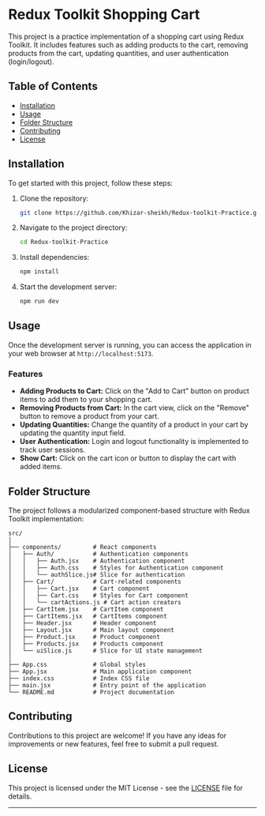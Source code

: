 # Redux Toolkit Shopping Cart

This project is a practice implementation of a shopping cart using Redux Toolkit. It includes features such as adding products to the cart, removing products from the cart, updating quantities, and user authentication (login/logout).

## Table of Contents

- [Installation](#installation)
- [Usage](#usage)
- [Folder Structure](#folder-structure)
- [Contributing](#contributing)
- [License](#license)

## Installation

To get started with this project, follow these steps:

1. Clone the repository:

   ```bash
   git clone https://github.com/Khizar-sheikh/Redux-toolkit-Practice.git
   ```

2. Navigate to the project directory:

   ```bash
   cd Redux-toolkit-Practice
   ```

3. Install dependencies:

   ```bash
   npm install
   ```

4. Start the development server:

   ```bash
   npm run dev
   ```

## Usage

Once the development server is running, you can access the application in your web browser at `http://localhost:5173`.

### Features

- **Adding Products to Cart:** Click on the "Add to Cart" button on product items to add them to your shopping cart.
- **Removing Products from Cart:** In the cart view, click on the "Remove" button to remove a product from your cart.
- **Updating Quantities:** Change the quantity of a product in your cart by updating the quantity input field.
- **User Authentication:** Login and logout functionality is implemented to track user sessions.
- **Show Cart:** Click on the cart icon or button to display the cart with added items.

## Folder Structure

The project follows a modularized component-based structure with Redux Toolkit implementation:

```
src/
│
├── components/         # React components
│   ├── Auth/           # Authentication components
│   │   ├── Auth.jsx    # Authentication component
│   │   ├── Auth.css    # Styles for Authentication component
│   │   └── authSlice.js# Slice for authentication
│   ├── Cart/           # Cart-related components
│   │   ├── Cart.jsx    # Cart component
│   │   ├── Cart.css    # Styles for Cart component
│   │   └── cartActions.js # Cart action creators
│   ├── CartItem.jsx    # CartItem component
│   ├── CartItems.jsx   # CartItems component
│   ├── Header.jsx      # Header component
│   ├── Layout.jsx      # Main layout component
│   ├── Product.jsx     # Product component
│   ├── Products.jsx    # Products component
│   └── uiSlice.js      # Slice for UI state management
│
├── App.css             # Global styles
├── App.jsx             # Main application component
├── index.css           # Index CSS file
├── main.jsx            # Entry point of the application
└── README.md           # Project documentation
```

## Contributing

Contributions to this project are welcome! If you have any ideas for improvements or new features, feel free to submit a pull request.

## License

This project is licensed under the MIT License - see the [LICENSE](LICENSE) file for details.

---
